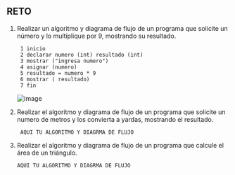 ## RETO
1. Realizar un algoritmo y diagrama de flujo de un programa que solicite un número y lo multiplique por 9, mostrando su resultado.

        1 inicio
        2 declarar numero (int) resultado (int)
        3 mostrar ("ingresa numero")
        4 asignar (numero)
        5 resultado = numero * 9
        6 mostrar ( resultado)
        7 fin
      
   
    ![image](https://user-images.githubusercontent.com/114102550/191580014-16b9aa77-cf70-423f-9f2c-08410a543150.png)


2. Realizar el algoritmo y diagrama de flujo de un programa que solicite un numero de metros y los convierta a yardas, mostrando el resultado.
      
        AQUI TU ALGORITMO Y DIAGRMA DE FLUJO


3. Realizar el algoritmo y diagrama de flujo de un programa que calcule el área de un triángulo.

       AQUI TU ALGORITMO Y DIAGRMA DE FLUJO
